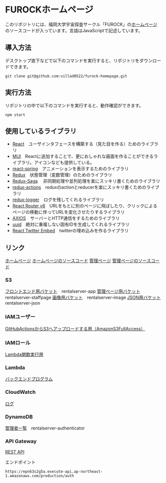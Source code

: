 # FUROCKホームページ
このリポジトリには、福岡大学宇宙探査サークル「FUROCK」の[ホームページ](https://fu-rock.com/)のソースコードが入っています。言語はJavaScriptで記述しています。

## 導入方法
デスクトップ直下などで以下のコマンドを実行すると、リポジトリをダウンロードできます。

    git clone git@github.com:villad0522/furock-homepage.git

## 実行方法
リポジトリの中で以下のコマンドを実行すると、動作確認ができます。

    npm start

## 使用しているライブラリ
 - [React](https://ja.reactjs.org/)　ユーザインタフェースを構築する（見た目を作る）ためのライブラリ
 - [MUI](https://mui.com/)　Reactに追加することで、更におしゃれな画面を作ることができるライブラリ。アイコンなども提供している。
 - [react-spring](https://react-spring.dev/)　アニメーションを表示するためのライブラリ
 - [Redux](immutability-helper)　状態管理（変数管理）のためのライブラリ
 - [Redux-Saga](https://redux-saga.js.org/)　 非同期処理や並列処理を楽にスッキリ書くためのライブラリ
 - [redux-actions](https://redux-actions.js.org/)　reduxのactionとreducerを楽にスッキリ書くためのライブラリ
 - [redux-logger](https://npm.io/package/redux-logger)　ログを残してくれるライブラリ
 - [React Router v6](https://reactrouter.com/en/main)　URLをもとに別のページに飛ばしたり、クリックによるページの移動に伴ってURLを変化させたりするライブラリ
 - [AXIOS](https://axios-http.com/)　サーバーとHTTP通信をするためのライブラリ
 - [uuid](https://npm.io/package/uuid)　絶対に重複しない固有IDを生成してくれるライブラリ
 - [React Twitter Embed](https://npm.io/package/react-twitter-embed)　twitterの埋め込みを作るライブラリ

## リンク
[ホームページ](https://fu-rock.com/)
[ホームページのソースコード](https://github.com/villad0522/furock-homepage)
[管理ページ](https://rentalserver-staffpage.s3.ap-northeast-1.amazonaws.com/index.html)
[管理ページのソースコード](https://github.com/villad0522/furock-adminpage)

### S3
[フロントエンド用バケット](https://s3.console.aws.amazon.com/s3/buckets/rentalserver-app?region=ap-northeast-1&tab=objects)　rentalserver-app
[管理ページ用バケット](https://s3.console.aws.amazon.com/s3/buckets/rentalserver-staffpage?region=ap-northeast-1&tab=objects)　rentalserver-staffpage
[画像用バケット](https://s3.console.aws.amazon.com/s3/buckets/rentalserver-image?region=ap-northeast-1&tab=objects)　rentalserver-image
[JSON用バケット](https://s3.console.aws.amazon.com/s3/buckets/rentalserver-json?region=ap-northeast-1&tab=objects)　rentalserver-json

### IAMユーザー
[GitHubActionsからS3へアップロードする用（AmazonS3FullAccess）](https://console.aws.amazon.com/iam/home#/users/GitHubActions)

### IAMロール
[Lambda関数実行用](https://us-east-1.console.aws.amazon.com/iamv2/home#/roles/details/rentalserver-role-rr0tsn92?section=permissions)

### Lambda
[バックエンドプログラム](https://ap-northeast-1.console.aws.amazon.com/lambda/home?region=ap-northeast-1#/functions/rentalserver?fullscreen=true&newFunction=true&tab=code)

### CloudWatch
[ログ](https://ap-northeast-1.console.aws.amazon.com/cloudwatch/home?region=ap-northeast-1#logsV2:log-groups/log-group/$252Faws$252Flambda$252Frentalserver)

### DynamoDB
[管理者一覧](https://ap-northeast-1.console.aws.amazon.com/dynamodbv2/home?region=ap-northeast-1#item-explorer?initialTagKey=&table=rentalserver-authenticator)　rentalserver-authenticator

### API Gateway
[REST API](https://ap-northeast-1.console.aws.amazon.com/apigateway/home?region=ap-northeast-1#/apis/epn63s2g5a/resources/c9nckyuhre)

エンドポイント

    https://epn63s2g5a.execute-api.ap-northeast-1.amazonaws.com/production/auth



